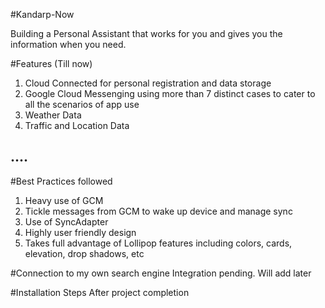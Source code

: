 #Kandarp-Now

Building a Personal Assistant that works for you and gives you the information when you need. 

#Features (Till now)
1. Cloud Connected for personal registration and data storage
2. Google Cloud Messenging using more than 7 distinct cases to cater to all the scenarios of app use
3. Weather Data
4. Traffic and Location Data

....
--

#Best Practices followed
1. Heavy use of GCM
2. Tickle messages from GCM to wake up device and manage sync
3. Use of SyncAdapter
4. Highly user friendly design
5. Takes full advantage of Lollipop features including colors, cards, elevation, drop shadows, etc

#Connection to my own search engine
Integration pending. Will add later

#Installation Steps
After project completion
